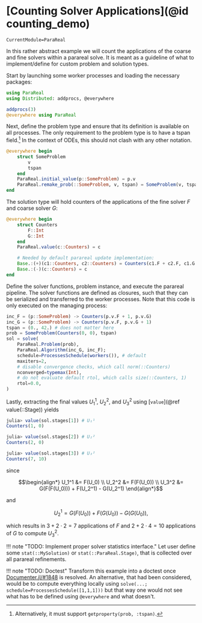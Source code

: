 # [Counting Solver Applications](@id counting_demo)

```@meta
CurrentModule=ParaReal
```

In this rather abstract example we will count the applications of the coarse
and fine solvers within a parareal solve.
It is meant as a guideline of what to implement/define for custom problem and solution types.

Start by launching some worker processes and loading the necessary packages:

```julia
using ParaReal
using Distributed: addprocs, @everywhere

addprocs(3)
@everywhere using ParaReal
```

Next, define the problem type and ensure that its definition is available on all processes.
The only requirement to the problem type is to have a tspan field.[^1]
In the context of ODEs, this should not clash with any other notation.

[^1]: Alternatively, it must support `getproperty(prob, :tspan)`.

```julia
@everywhere begin
    struct SomeProblem
        v
        tspan
    end
    ParaReal.initial_value(p::SomeProblem) = p.v
    ParaReal.remake_prob(::SomeProblem, v, tspan) = SomeProblem(v, tspan)
end
```

The solution type will hold counters of the applications of the fine solver $F$ and coarse solver $G$:

```julia
@everywhere begin
    struct Counters
        F::Int
        G::Int
    end
    ParaReal.value(c::Counters) = c

    # Needed by default parareal update implementation:
    Base.:(+)(c1::Counters, c2::Counters) = Counters(c1.F + c2.F, c1.G + c2.G)
    Base.:(-)(c::Counters) = c
end
```

Define the solver functions, problem instance, and execute the parareal pipeline.
The solver functions are defined as closures, such that they can be serialized and transferred to the worker processes.
Note that this code is only executed on the managing process:

```julia
inc_F = (p::SomeProblem) -> Counters(p.v.F + 1, p.v.G)
inc_G = (p::SomeProblem) -> Counters(p.v.F, p.v.G + 1)
tspan = (0., 42.) # does not matter here
prob = SomeProblem(Counters(0, 0), tspan)
sol = solve(
    ParaReal.Problem(prob),
    ParaReal.Algorithm(inc_G, inc_F);
    schedule=ProcessesSchedule(workers()), # default
    maxiters=2,
    # disable convergence checks, which call norm(::Counters)
    nconverged=typemax(Int),
    # do not evaluate default rtol, which calls size(::Counters, 1)
    rtol=0.0,
)
```

Lastly, extracting the final values $U_1^1$, $U_2^2$, and $U_3^2$ using [`value`](@ref value(::Stage)) yields

```julia
julia> value(sol.stages[1]) # U₁¹
Counters(1, 0)

julia> value(sol.stages[2]) # U₂²
Counters(2, 0)

julia> value(sol.stages[3]) # U₃²
Counters(7, 10)
```

since

```math
\begin{align*}
U_1^1 &= F(U_0) \\
U_2^2 &= F(F(U_0)) \\
U_3^2 &= G(F(F(U_0))) + F(U_2^1) - G(U_2^1)
\end{align*}
```

and

```math
U_2^1 = G(F(U_0)) + F(G(U_0)) - G(G(U_0)),
```

which results in $3+2\cdot 2=7$ applications of $F$ and $2+2\cdot 4=10$ applications of $G$ to compute $U_3^2$.

!!! note "TODO: Implement proper solver statistics interface."
    Let user define some `stat(::MySolution)` or `stat(::ParaReal.Stage)`,
    that is collected over all parareal refinements.

!!! note "TODO: Doctest"
    Transform this example into a doctest once [Documenter.jl/#1848](https://github.com/JuliaDocs/Documenter.jl/issues/1848) is resolved.
    An alternative, that had been considered, would be to compute everything locally using
    ```
    solve(...; schedule=ProcessesSchedule([1,1,1]))
    ```
    but that way one would not see what has to be defined using `@everywhere` and what doesn't.
